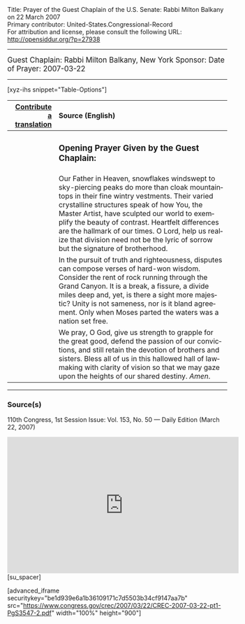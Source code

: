 <html>
<head></head>
<body>
Title: Prayer of the Guest Chaplain of the U.S. Senate: Rabbi Milton Balkany on 22 March 2007<br />
Primary contributor: United-States.Congressional-Record<br />
For attribution and license, please consult the following URL: <a href="http://opensiddur.org/?p=27938">http://opensiddur.org/?p=27938</a>
<p />
<hr />

<div class="english" lang="en" style="font-size:1.2em;">
Guest Chaplain: Rabbi Milton Balkany, New York
Sponsor: 
Date of Prayer: 2007-03-22
</div>

<hr />

[xyz-ihs snippet="Table-Options"]<table style="margin-left: auto; margin-right: auto;" class="draggable">
<thead><tr><th id="x" style="text-align: right;"><a href="/translate/" target="_blank" rel="noopener">Contribute a translation</a></th><th style="text-align: left;">Source (English)</th></tr></thead>
<tbody>
<tr><td style="vertical-align:top;">
<div class="liturgy" lang="he">

</span></div></td>
 
<td style="vertical-align:top;">
<div class="english" lang="en">
<h3>Opening Prayer Given by the Guest Chaplain:</h3>
</div></td></tr>

<tr><td style="vertical-align:top;">
<div class="liturgy" lang="he">

</span></div></td>
 
<td style="vertical-align:top;">
<div class="english" lang="en">
Our Father in Heaven, 
snowflakes windswept to sky-piercing peaks 
do more than cloak mountaintops 
in their fine wintry vestments. 
Their varied crystalline structures 
speak of how You, 
the Master Artist, 
have sculpted our world 
to exemplify the beauty 
of contrast. 
Heartfelt differences 
are the hallmark of our times. 
O Lord, 
help us realize 
that division 
need not be 
the lyric of sorrow 
but the signature of brotherhood.
</div></td></tr>


<tr><td style="vertical-align:top;">
<div class="liturgy" lang="he">

</span></div></td>
 
<td style="vertical-align:top;">
<div class="english" lang="en">
In the pursuit of truth 
and righteousness, 
disputes can compose verses 
of hard-won wisdom. 
Consider the rent of rock 
running through the Grand Canyon. 
It is a break, 
a fissure, 
a divide miles deep 
and, yet, 
is there a sight more majestic? 
Unity is not sameness, 
nor is it bland agreement. 
Only when Moses parted the waters 
was a nation set free.
</div></td></tr>


<tr><td style="vertical-align:top;">
<div class="liturgy" lang="he">

</span></div></td>
 
<td style="vertical-align:top;">
<div class="english" lang="en">
We pray, O God, 
give us strength to grapple for the great good, 
defend the passion of our convictions, 
and still retain the devotion of brothers and sisters. 
Bless all of us 
in this hallowed hall of lawmaking 
with clarity of vision 
so that we may gaze upon the heights 
of our shared destiny. 
<em>Amen</em>.
</div></td></tr>
</tbody></table>

<hr />

<h3>Source(s)</h3>

110th Congress, 1st Session
Issue: Vol. 153, No. 50 — Daily Edition (March 22, 2007)

<iframe width=530 height=312 src='https://www.c-span.org/video/standalone/?c4508434/user-clip-rabbi-milton-balkany-beis-yaakov-brooklyn-ny-2007' allowfullscreen='allowfullscreen' frameborder=0></iframe>[su_spacer]

[advanced_iframe securitykey="be1d939e6a1b36109171c7d5503b34cf9147aa7b" src="https://www.congress.gov/crec/2007/03/22/CREC-2007-03-22-pt1-PgS3547-2.pdf" width="100%" height="900"]
</body>
</html>